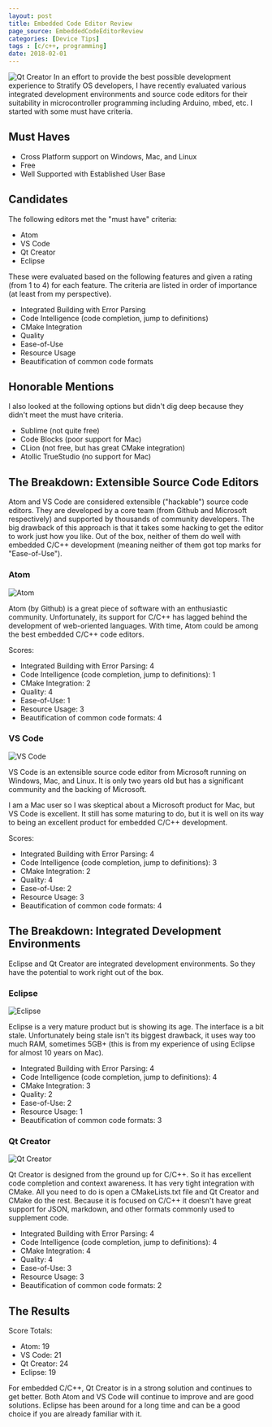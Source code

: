 ```yaml
---
layout: post
title: Embedded Code Editor Review
page_source: EmbeddedCodeEditorReview
categories: [Device Tips]
tags : [c/c++, programming]
date: 2018-02-01
---
```


![Qt Creator](/images/qt-creator-screen-shot.png)
In an effort to provide the best possible development experience to Stratify OS developers, I have recently evaluated various integrated development environments and source code editors for their suitability in microcontroller programming including Arduino, mbed, etc. I started with some must have criteria.

## Must Haves

- Cross Platform support on Windows, Mac, and Linux
- Free
- Well Supported with Established User Base

## Candidates

The following editors met the "must have" criteria:

- Atom
- VS Code
- Qt Creator
- Eclipse

These were evaluated based on the following features and given a rating (from 1 to 4) for each feature. The criteria are listed in order of importance (at least from my perspective).

- Integrated Building with Error Parsing
- Code Intelligence (code completion, jump to definitions)
- CMake Integration
- Quality
- Ease-of-Use
- Resource Usage
- Beautification of common code formats

## Honorable Mentions

I also looked at the following options but didn't dig deep because they didn't meet the must have criteria.

- Sublime (not quite free)
- Code Blocks (poor support for Mac)
- CLion (not free, but has great CMake integration)
- Atollic TrueStudio (no support for Mac)

## The Breakdown: Extensible Source Code Editors

Atom and VS Code are considered extensible ("hackable") source code editors. They are developed by a core team (from Github and Microsoft respectively) and supported by thousands of community developers. The big drawback of this approach is that it takes some hacking to get the editor to work just how you like. Out of the box, neither of them do well with embedded C/C++ development (meaning neither of them got top marks for "Ease-of-Use").

### Atom

![Atom](/images/atom-screen-shot.png)

Atom (by Github) is a great piece of software with an enthusiastic community. Unfortunately, its support for C/C++ has lagged behind the development of web-oriented languages. With time, Atom could be among the best embedded C/C++ code editors.

Scores:

- Integrated Building with Error Parsing: 4
- Code Intelligence (code completion, jump to definitions): 1
- CMake Integration: 2
- Quality: 4
- Ease-of-Use: 1
- Resource Usage: 3
- Beautification of common code formats: 4

### VS Code

![VS Code](/images/vs-code-screen-shot.png)

VS Code is an extensible source code editor from Microsoft running on Windows, Mac, and Linux. It is only two years old but has a significant community and the backing of Microsoft.

I am a Mac user so I was skeptical about a Microsoft product for Mac, but VS Code is excellent. It still has some maturing to do, but it is well on its way to being an excellent product for embedded C/C++ development.

Scores:

- Integrated Building with Error Parsing: 4
- Code Intelligence (code completion, jump to definitions): 3
- CMake Integration: 2
- Quality: 4
- Ease-of-Use: 2
- Resource Usage: 3
- Beautification of common code formats: 4

## The Breakdown: Integrated Development Environments

Eclipse and Qt Creator are integrated development environments. So they have the potential to work right out of the box.

### Eclipse

![Eclipse](/images/eclipse-screen-shot.png)

Eclipse is a very mature product but is showing its age. The interface is a bit stale. Unfortunately being stale isn't its biggest drawback, it uses way too much RAM, sometimes 5GB+ (this is from my experience of using Eclipse for almost 10 years on Mac).

- Integrated Building with Error Parsing: 4
- Code Intelligence (code completion, jump to definitions): 4
- CMake Integration: 3
- Quality: 2
- Ease-of-Use: 2
- Resource Usage: 1
- Beautification of common code formats: 3

### Qt Creator

![Qt Creator](/images/qt-creator-screen-shot.png)

Qt Creator is designed from the ground up for C/C++. So it has excellent code completion and context awareness. It has very tight integration with CMake. All you need to do is open a CMakeLists.txt file and Qt Creator and CMake do the rest. Because it is focused on C/C++ it doesn't have great support for JSON, markdown, and other formats commonly used to supplement code.

- Integrated Building with Error Parsing: 4
- Code Intelligence (code completion, jump to definitions): 4
- CMake Integration: 4
- Quality: 4
- Ease-of-Use: 3
- Resource Usage: 3
- Beautification of common code formats: 2

## The Results

Score Totals:

- Atom: 19
- VS Code: 21
- Qt Creator: 24
- Eclipse: 19

For embedded C/C++, Qt Creator is in a strong solution and continues to get better. Both Atom and VS Code will continue to improve and are good solutions. Eclipse has been around for a long time and can be a good choice if you are already familiar with it.



